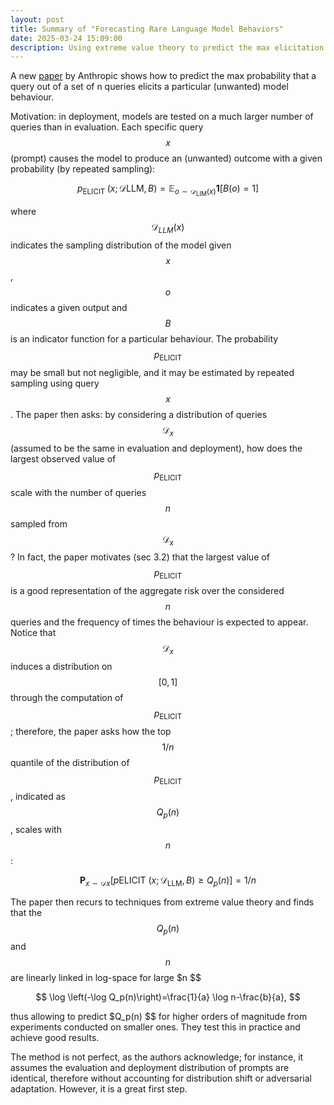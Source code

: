 ```yaml
---
layout: post
title: Summary of "Forecasting Rare Language Model Behaviors"
date: 2025-03-24 15:09:00
description: Using extreme value theory to predict the max elicitation probability in a set of prompts
---
```


A new [paper](https://arxiv.org/abs/2502.16797) by Anthropic shows how to predict the max probability that a query out of a set of n queries elicits a particular (unwanted) model behaviour.

Motivation: in deployment, models are tested on a much larger number of queries than in evaluation. Each specific query $$ x $$ (prompt) causes the model to produce an (unwanted) outcome with a given probability (by repeated sampling):

$$ p_{\text {ELICIT }}\left(x ; \mathcal{D}{\mathrm{LLM}}, B\right)=\mathbb{E}_{o \sim \mathcal{D}_{\mathrm{LIM}}(x)} \mathbf{1}[B(o)=1] $$

where  $$ \mathcal D_{LLM}(x) $$  indicates the sampling distribution of the model given  $$ x $$ ,  $$ o $$  indicates a given output and  $$ B $$  is an indicator function for a particular behaviour. The probability  $$ p_{\text {ELICIT }} $$ may be small but not negligible, and it may be estimated by repeated sampling using query  $$ x $$ . The paper then asks: by considering a distribution of queries  $$ \mathcal D_x $$  (assumed to be the same in evaluation and deployment), how does the largest observed value of  $$ p_{\text {ELICIT }} $$ scale with the number of queries  $$ n $$  sampled from  $$ \mathcal D_x $$ ? In fact, the paper motivates (sec 3.2) that the largest value of  $$ p_{\text {ELICIT }} $$  is a good representation of the aggregate risk over the considered  $$ n $$  queries and the frequency of times the behaviour is expected to appear. Notice that  $$ \mathcal D_x $$  induces a distribution on  $$ [0,1] $$  through the computation of  $$ p_{\text {ELICIT }} $$ ; therefore, the paper asks how the top  $$ 1/n $$  quantile of the distribution of  $$ p_{\text {ELICIT }} $$ , indicated as  $$ Q_p(n) $$ , scales with  $$ n $$ :

$$ \mathbf{P}_{x \sim \mathcal{D}x}\left[p{\text {ELICIT }}\left(x ; \mathcal{D}_{\mathrm{LLM}}, B\right) \geq Q_p(n)\right]=1 / n $$

The paper then recurs to techniques from extreme value theory and finds that the  $$ Q_p(n) $$ and  $$ n $$ are linearly linked in log-space for large  $n $$

$$ \log \left(-\log Q_p(n)\right)=\frac{1}{a} \log n-\frac{b}{a}, $$

thus allowing to predict  $Q_p(n) $$ for higher orders of magnitude from experiments conducted on smaller ones. They test this in practice and achieve good results.

The method is not perfect, as the authors acknowledge; for instance, it assumes the evaluation and deployment distribution of prompts are identical, 
therefore without accounting for distribution shift or adversarial adaptation. However, it is a great first step.